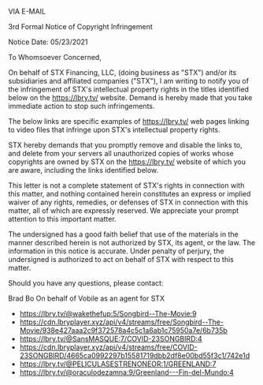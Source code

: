 VIA E-MAIL

3rd Formal Notice of Copyright Infringement

Notice Date: 05/23/2021

To Whomsoever Concerned,

On behalf of STX Financing, LLC, (doing business as "STX") and/or its subsidiaries and affiliated companies ("STX"), I am writing to notify you of the infringement of STX's intellectual property rights in the titles identified below on the https://lbry.tv/ website. Demand is hereby made that you take immediate action to stop such infringements.

The below links are specific examples of https://lbry.tv/ web pages linking to video files that infringe upon STX's intellectual property rights.

STX hereby demands that you promptly remove and disable the links to, and delete from your servers all unauthorized copies of works whose copyrights are owned by STX on the https://lbry.tv/ website of which you are aware, including the links identified below.

This letter is not a complete statement of STX's rights in connection with this matter, and nothing contained herein constitutes an express or implied waiver of any rights, remedies, or defenses of STX in connection with this matter, all of which are expressly reserved. We appreciate your prompt attention to this important matter.

The undersigned has a good faith belief that use of the materials in the manner described herein is not authorized by STX, its agent, or the law. The information in this notice is accurate. Under penalty of perjury, the undersigned is authorized to act on behalf of STX with respect to this matter.

Should you have any questions, please contact:


Brad Bo
On behalf of Vobile as an agent for STX
<personal infomation hidden>

- https://lbry.tv/@wakethefup:5/Songbird--The-Movie:9
- https://cdn.lbryplayer.xyz/api/v4/streams/free/Songbird--The-Movie/938e427aaa2c9f372578a4c5c1a6ab1c75950a7e/6b735b
- https://lbry.tv/@SansMASQUE:7/COVID-23SONGBIRD:4
- https://cdn.lbryplayer.xyz/api/v4/streams/free/COVID-23SONGBIRD/4665ca0992297b15581719dbb2df8e00bd55f3c1/742e1d
- https://lbry.tv/@PELICULASESTRENONEOR:1/GREENLAND:7
- https://lbry.tv/@oraculodezamna:9/Greenland---Fin-del-Mundo:4
